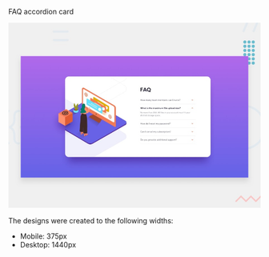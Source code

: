  FAQ accordion card

![Design preview for the FAQ accordion card coding challenge](./design/desktop-preview.jpg)




The designs were created to the following widths:

- Mobile: 375px
- Desktop: 1440px
